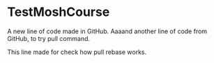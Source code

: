 # TestMoshCourse
A new line of code made in GitHub.
Aaaand another line of code from GitHub, to try pull command.

This line made for check how pull rebase works. 
